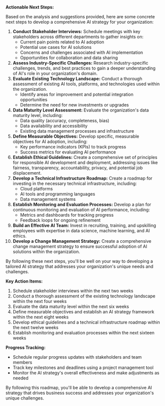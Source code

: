 **Actionable Next Steps:**

Based on the analysis and suggestions provided, here are some concrete next steps to develop a comprehensive AI strategy for your organization:

1. **Conduct Stakeholder Interviews:**
Schedule meetings with key stakeholders across different departments to gather insights on:
	* Current pain points related to AI adoption
	* Potential use cases for AI solutions
	* Concerns and challenges associated with AI implementation
	* Opportunities for collaboration and data sharing
2. **Assess Industry-Specific Challenges:**
Research industry-specific challenges, trends, and best practices to gain a deeper understanding of AI's role in your organization's domain.
3. **Evaluate Existing Technology Landscape:**
Conduct a thorough assessment of existing AI tools, platforms, and technologies used within the organization.
	* Identify areas for improvement and potential integration opportunities
	* Determine the need for new investments or upgrades
4. **Data Maturity Level Assessment:**
Evaluate the organization's data maturity level, including:
	* Data quality (accuracy, completeness, bias)
	* Data availability and accessibility
	* Existing data management processes and infrastructure
5. **Define Measurable Objectives:**
Develop specific, measurable objectives for AI adoption, including:
	* Key performance indicators (KPIs) to track progress
	* Success metrics for evaluating AI performance
6. **Establish Ethical Guidelines:**
Create a comprehensive set of principles for responsible AI development and deployment, addressing issues like fairness, transparency, accountability, privacy, and potential job displacement.
7. **Develop a Technical Infrastructure Roadmap:**
Create a roadmap for investing in the necessary technical infrastructure, including:
	* Cloud platforms
	* AI tools and programming languages
	* Data management systems
8. **Establish Monitoring and Evaluation Processes:**
Develop a plan for continuous monitoring and evaluation of AI performance, including:
	* Metrics and dashboards for tracking progress
	* Feedback loops for ongoing refinement
9. **Build an Effective AI Team:**
Invest in recruiting, training, and upskilling employees with expertise in data science, machine learning, and AI ethics.
10. **Develop a Change Management Strategy:**
Create a comprehensive change management strategy to ensure successful adoption of AI solutions within the organization.

By following these next steps, you'll be well on your way to developing a tailored AI strategy that addresses your organization's unique needs and challenges.

**Key Action Items:**

1. Schedule stakeholder interviews within the next two weeks
2. Conduct a thorough assessment of the existing technology landscape within the next four weeks
3. Evaluate the data maturity level within the next six weeks
4. Define measurable objectives and establish an AI strategy framework within the next eight weeks
5. Develop ethical guidelines and a technical infrastructure roadmap within the next twelve weeks
6. Establish monitoring and evaluation processes within the next sixteen weeks

**Progress Tracking:**

* Schedule regular progress updates with stakeholders and team members
* Track key milestones and deadlines using a project management tool
* Monitor the AI strategy's overall effectiveness and make adjustments as needed

By following this roadmap, you'll be able to develop a comprehensive AI strategy that drives business success and addresses your organization's unique challenges.
